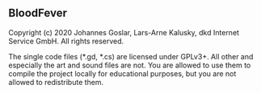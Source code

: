 BloodFever
----------
Copyright (c) 2020 Johannes Goslar, Lars-Arne Kalusky, dkd Internet Service GmbH. All rights reserved.


The single code files (*.gd, *.cs) are licensed under GPLv3+. All other and especially the art and sound files are not. You are allowed to use them to compile the project locally for educational purposes, but you are not allowed to redistribute them.